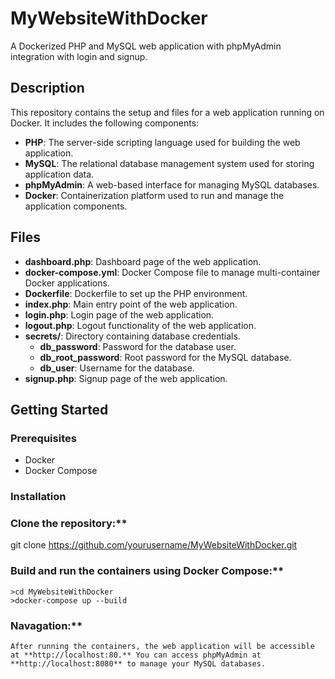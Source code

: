 # MyWebsiteWithDocker

A Dockerized PHP and MySQL web application with phpMyAdmin integration with login and signup.

## Description

This repository contains the setup and files for a web application running on Docker. It includes the following components:
- **PHP**: The server-side scripting language used for building the web application.
- **MySQL**: The relational database management system used for storing application data.
- **phpMyAdmin**: A web-based interface for managing MySQL databases.
- **Docker**: Containerization platform used to run and manage the application components.

## Files
- **dashboard.php**: Dashboard page of the web application.
- **docker-compose.yml**: Docker Compose file to manage multi-container Docker applications.
- **Dockerfile**: Dockerfile to set up the PHP environment.
- **index.php**: Main entry point of the web application.
- **login.php**: Login page of the web application.
- **logout.php**: Logout functionality of the web application.
- **secrets/**: Directory containing database credentials.
  - **db_password**: Password for the database user.
  - **db_root_password**: Root password for the MySQL database.
  - **db_user**: Username for the database.
- **signup.php**: Signup page of the web application.

## Getting Started

### Prerequisites

- Docker
- Docker Compose

### Installation

### Clone the repository:**
   git clone https://github.com/yourusername/MyWebsiteWithDocker.git
### Build and run the containers using Docker Compose:**
    >cd MyWebsiteWithDocker
    >docker-compose up --build
### Navagation:**
    After running the containers, the web application will be accessible at **http://localhost:80.** You can access phpMyAdmin at **http://localhost:8080** to manage your MySQL databases.


